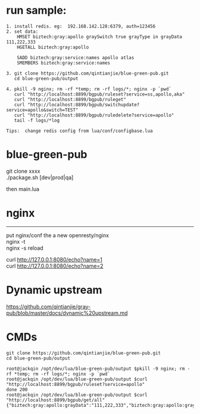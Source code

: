 
# run sample:
```
1. install redis. eg:  192.168.142.128:6379, auth=123456
2. set data:
    HMSET biztech:gray:apollo graySwitch true grayType in grayData 111,222,333
    HGETALL biztech:gray:apollo
    
    SADD biztech:gray:service:names apollo atlas
    SMEMBERS biztech:gray:service:names
    
3. git clone https://github.com/qintianjie/blue-green-pub.git
   cd blue-green-pub/output
   
4. pkill -9 nginx; rm -rf *temp; rm -rf logs/*; nginx -p `pwd`
   curl "http://localhost:8899/bgpub/ruleset?service=ss,apollo,aka"
   curl "http://localhost:8899/bgpub/ruleget"
   curl "http://localhost:8899/bgpub/switchupdate?service=apollo&switch=TEST"
   curl "http://localhost:8899/bgpub/ruledelete?service=apollo"
   tail -f logs/*log
   
Tips:  change redis config from lua/conf/configbase.lua
```


# blue-green-pub

git clone xxxx   
./package.sh [dev|prod|qa]  
  
then main.lua   

# nginx		
---		
put nginx/conf  the a new openresty/nginx	
nginx -t   
nginx -s reload  

curl http://127.0.0.1:8080/echo?name=1  
curl http://127.0.0.1:8080/echo?name=2  


# Dynamic upstream  
https://github.com/qintianjie/gray-pub/blob/master/docs/dynamic%20upstream.md 

# CMDs
```
git clone https://github.com/qintianjie/blue-green-pub.git
cd blue-green-pub/output

root@jackqin /opt/dev/lua/blue-green-pub/output $pkill -9 nginx; rm -rf *temp; rm -rf logs/*; nginx -p `pwd`
root@jackqin /opt/dev/lua/blue-green-pub/output $curl "http://localhost:8899/bgpub/ruleset?service=apollo"
done 200
root@jackqin /opt/dev/lua/blue-green-pub/output $curl "http://localhost:8899/bgpub/get/all"
{"biztech:gray:apollo:grayData":"111,222,333","biztech:gray:apollo:graySwitch":"true","biztech:gray:apollo:grayType":"in"}

```
